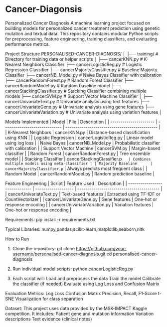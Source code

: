 # Cancer-Diagonsis
Personalized Cancer Diagnosis
A machine learning project focused on building models for personalized cancer treatment prediction using genetic mutation and textual data. This repository contains modular Python scripts for preprocessing, feature engineering, training classifiers, and evaluating performance metrics.

Project Structure
PERSONALISED-CANCER-DIAGNOSIS/
│
├── training/                       # Directory for training data or helper scripts
│
├── cancerKNN.py                   # K-Nearest Neighbors Classifier
├── cancerLogisticReg.py          # Logistic Regression Classifier
├── cancerMajorityClassifier.py   # Baseline Majority Classifier
├── cancerNB_Model.py             # Naive Bayes Classifier with calibration
├── cancerRandomForest.py         # Random Forest Classifier
├── cancerRandomModel.py          # Random baseline model
├── cancerStackingClassifier.py   # Stacking Classifier combining multiple models
├── cancerSVM.py                  # Support Vector Machine Classifier
│
├── cancerUnivariateText.py       # Univariate analysis using text features
├── cancerUnivariateGene.py       # Univariate analysis using gene features
├── cancerUnivariateVariation.py  # Univariate analysis using variation features
│



Models Implemented
| Model                  | File                          | Description                                    |
| ---------------------- | ----------------------------- | ---------------------------------------------- |
| K-Nearest Neighbors    | cancerKNN.py                  | Distance-based classification using KNN        |
| Logistic Regression    | cancerLogisticReg.py          | Linear model using log loss                    |
| Naive Bayes            | cancerNB_Model.py             | Probabilistic classifier with calibration      |
| Support Vector Machine | cancerSVM.py                  | Margin-based classifier                        |
| Random Forest          | cancerRandomForest.py         | Tree ensemble model                            |
| Stacking Classifier    | cancerStackingClassifier.p`   | Combines multiple models using meta-classifier |
| Majority Baseline      | cancerMajorityClassifier.p`   | Always predicts most frequent class            |
| Random Model           | cancerRandomModel.py          | Random prediction baseline                     |


Feature Engineering
| Script                         | Feature Used          | Description                               |
| ------------------------------ | -------------------   | ----------------------------------------- |
| cancerUnivariateText.py        | Text-based features   | Extracted using TF-IDF or CountVectorizer |
| cancerUnivariateGene.py        | Gene features         | One-hot or response encoding              |
| cancerUnivariateVariation.py   | Variation features    | One-hot or response encoding              |

Requirements:
pip install -r requirements.txt

Typical Libraries:
numpy,pandas,scikit-learn,matplotlib,seaborn,nltk

How to Run
1. Clone the repository:
git clone https://github.com/your-username/personalised-cancer-diagnosis.git
cd personalised-cancer-diagnosis

2. Run individual model scripts:
python cancerLogisticReg.py

3. Each script will:
   Load and preprocess the data
   Train the model
   Calibrate the classifier (if needed)
   Evaluate using Log Loss and Confusion Matrix

Evaluation Metrics:
Log Loss
Confusion Matrix
Precision, Recall, F1-Score
t-SNE Visualization for class separation


Dataset:
This project uses data provided by the MSK-IMPACT Kaggle competition. It includes:
Patient gene and mutation information
Variation descriptions
Text evidence (clinical notes)

